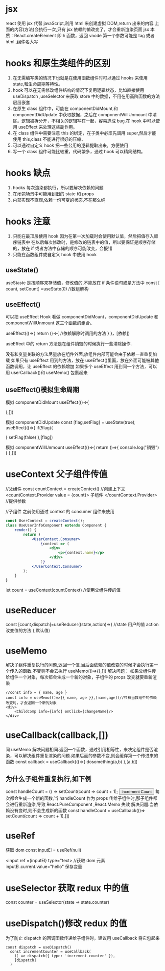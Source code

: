 # jsx

react 使用 jsx 代替 javaScript,利用 html 来创建虚拟 DOM,return 出来的内容
上面的内容(方法)会执行一次,只有 jsx 依赖的值改变了，才会重新渲染页面
jsx 本质：React.createElement 即 h 函数，返回 vnode
第一个参数可能是 tag 或者 html ,组件名大写

# hooks 和原生类组件的区别

1.  在无需编写类的情况下也就是在使用函数组件时可以通过 hooks 来使用 state,和生命周期等特性。
2.  hook 可以在无需修改组件结构的情况下复用逻辑状态，比如直接使用 useDispatch ,useSelector 来获取 store 中的数据，不用在用高阶函数的方法层层嵌套
3.  在原生 class 组件中，可能在 componentDidMount,和 componentDidUpdate 中获取数据，之后在 componentWillUnmount 中清除。逻辑被拆分开，不相关的逻辑写在一起，容易造成 bug.在 hook 中可以使用 useEffect 来处理这些副作用。
4.  在 class 组件中需要注意 this 的绑定，在子类中必须先调用 super,然后才能使用 this,class 不能进行很好的压缩、
5.  可以通过自定义 hook 把一些公用的逻辑提取出来，方便使用
6.  写一个 class 组件可能比较重，代码繁多，通过 hook 可以精简结构。

# hooks 缺点

1.  hooks 每次渲染都执行，所以要解决依赖的问题
2.  在闭包场景中可能用到旧的 state 和 props
3.  内部实现不直观,依赖一份可变的状态,不在那么纯

# hooks 注意

1. 只能在最顶层使用 hook
   因为在第一次加载时会使用默认值，然后把值存入顺序链表中
   在以后每次修改时，是修改的链表中的值，所以要保证是顺序存储的，放在 if 或者方法中存储的顺序可能改变，会报错
2. 只能在函数组件或自定义 hook 中使用 hook

## useState()

useStaste 是按顺序来存储值，修改值的,不能放在 if 条件语句或是方法中
const [ count, setCount] =useState(0) //数组解构

## useEffect()

可以把 useEffect Hook 看做 componentDidMount，componentDidUpdate 和 componentWillUnmount 这三个函数的组合。

useEffect(()=>{
return ()=>{
//依赖解除时调用的方法
}
}，[依赖])

useEffect 中的 return 方法是在组件销毁的时候执行一些清除操作.

没有和变量关联的方法尽量放在组件外面,放组件内部可能会由于依赖一直重复加载
如果只有 useEffect 用到的方法，放在 useEffect()里面，放在外面可能被其他函数调用，让 useEffect 的依赖增加
如果多个 useEffect 用到同一个方法，可以用 userCallback()和 useMemo() 包裹起来

## useEffect()模拟生命周期

模拟 componentDidMount
useEffect(()=>{

},[])

模拟 componentDidUpdate
const [flag,setFlag] = useState(true);
useEffect(()=>{
if(!flag){

}
setFlag(false)
},[flag])

模拟 componentWillUnmount
useEffect(()=>{
return ()=>{
console.log("销毁")
}
},[])

# useContext 父子组件传值

//父组件
const countContext = createContext() //创建上下文
<countContext.Provider value = {count}> 子组件 </countContext.Provider> //提供参数

//子组件
之前使用通过 context 的 consumer 组件来使用

```jsx
const UserContext = createContext();
class UseUserInfoComponent extends Component {
	render() {
		return (
			<UserContext.Consumer>
				{context => (
					<div>
						<p>{context.name}</p>
					</div>
				)}
			</UserContext.Consumer>
		);
	}
}
```

let count = useContext(countContext) //使用父组件传的值

# useReducer

const [count,dispatch]=useReducer((state,action)=>{
//state 用户的值 action 改变值的方法
},默认值)

# useMemo

解决子组件重复执行的问题,返回一个值.当后面依赖的值改变的时候才会执行第一个传入的函数.不变则不会去执行
useMemo(()=>{},[])
解决问题：
如果父组件传给组件一个对象，每次都会生成一个新的对象，子组件的 props 改变就要重新渲染

```
//const info = { name, age }
const info = useMemo(()=>{{ name, age }},[name,age])//只有当数组中的依赖改变时，才会返回一个新的对象
<div>
    <ChildComp info={info} onClick={changeName}/>
</div>
```

# useCallback(callback,[])

同 useMemo 解决问题相同.返回一个函数，通过引用相等性，来决定组件是否渲染，可以解决组件重复渲染的问题.如果后面的参数不变,则会缓存第一个传进来的函数
const callback = useCallback(()=>{
dosomething(a,b)
},[a,b])

## 为什么子组件重复执行,如下例

const handleCount = () => setCount(count => count + 1);
<button onClick={handleCount}>Increment Count</button>
每次都会生成一个新的函数,当 handleCount 作为 props 传给子组件时,那子组件都会进行重新渲染,导致 React.PureComponent ,React.Memo 失效
解决问题:当依赖没有变时,则不会生成新的函数
const handleCount = useCallback(()=> setCount(count => count + 1),[])

# useRef

获取 dom
const inputEl = useRef(null)

<input ref ={inputEl} type="text> //获取 dom 元素
inputEl.current.value="hello"
保存变量

# useSelector 获取 redux 中的值

const counter = useSelector(state => state.counter)

# useDispatch()修改 redux 的值

为了防止 dispatch 的回调函数传递给子组件时，建议用 useCallback 将它包起来

```
const dispatch = useDispatch()
  const incrementCounter = useCallback(
    () => dispatch({ type: 'increment-counter' }),
    [dispatch]
  )
```
